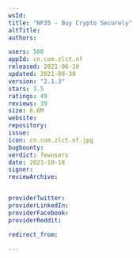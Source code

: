 ```yaml
---
wsId: 
title: "NF35 - Buy Crypto Securely"
altTitle: 
authors:

users: 500
appId: cn.com.zlct.nf
released: 2021-06-10
updated: 2021-08-30
version: "2.1.3"
stars: 3.5
ratings: 49
reviews: 39
size: 6.6M
website: 
repository: 
issue: 
icon: cn.com.zlct.nf.jpg
bugbounty: 
verdict: fewusers
date: 2021-10-18
signer: 
reviewArchive:


providerTwitter: 
providerLinkedIn: 
providerFacebook: 
providerReddit: 

redirect_from:

---
```



